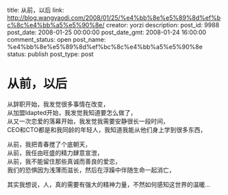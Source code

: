 title: 从前，以后
link: http://blog.wangyaodi.com/2008/01/25/%e4%bb%8e%e5%89%8d%ef%bc%8c%e4%bb%a5%e5%90%8e/
creator: yorzi
description: 
post_id: 9988
post_date: 2008-01-25 00:00:00
post_date_gmt: 2008-01-24 16:00:00
comment_status: open
post_name: %e4%bb%8e%e5%89%8d%ef%bc%8c%e4%bb%a5%e5%90%8e
status: publish
post_type: post

# 从前，以后

从辞职开始，我发觉很多事情在改变，  
从加盟Idapted开始，我发觉我知道要怎么做了，  
从又一次恋爱的落幕开始，我发觉我需要安静很长一段时间，  
CEO和CTO都是和我同龄的年轻人，我知道我能从他们身上学到很多东西，  
  
从前，我把青春搅了个底朝天，  
从前，我任由旺盛的精力肆意宣泄，  
从前，我不能留住那些真诚而善良的爱恋，  
我们的恐惧因为浅薄而滋长，然后在浮躁中伴随生命一起消亡，  
  
其实我想说，人，真的需要有强大的精神力量，不然如何感知这世界的温暖...